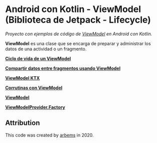 # Android con Kotlin - ViewModel (Biblioteca de Jetpack - Lifecycle)

*Proyecto con ejemplos de código de [ViewModel](https://developer.android.com/topic/libraries/architecture/viewmodel) en Android con Kotlin.*

**ViewModel** es una clase que se encarga de preparar y administrar los datos de una actividad o un fragmento.

[**Ciclo de vida de un ViewModel**](https://github.com/arbems/Android-with-Kotlin-Architecture-Components/tree/master/ViewModel/Ciclo%20de%20vida%20de%20un%20ViewModel)

[**Compartir datos entre fragmentos usando ViewModel**](https://github.com/arbems/Android-with-Kotlin-Architecture-Components/tree/master/ViewModel/Compartir%20datos%20entre%20fragmentos%20usando%20ViewModel)

[**ViewModel KTX**](https://github.com/arbems/Android-with-Kotlin-Architecture-Components/tree/master/ViewModel/ViewModel%20KTX)

[**Corrutinas con ViewModel**](https://github.com/arbems/Android-with-Kotlin-Architecture-Components/tree/master/Corrutinas%20kotlin%20con%20componentes%20de%20la%20arquitectura/Corrutinas%20con%20ViewModel%20y%20LiveData)

[**ViewModel**](https://github.com/arbems/Android-with-Kotlin-Architecture-Components/tree/master/ViewModel/ViewModel)

[**ViewModelProvider.Factory**](https://github.com/arbems/Android-with-Kotlin-Architecture-Components/tree/master/ViewModel/ViewModelProvider.Factory)

## Attribution

This code was created by [arbems](https://github.com/arbems) in 2020.
